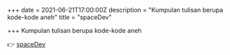 +++
date = 2021-06-21T17:00:00Z
description = "Kumpulan tulisan berupa kode-kode aneh"
title = "spaceDev"

+++
Kumpulan tulisan berupa kode-kode aneh

👉 [spaceDev](spacedev.netlify.app)